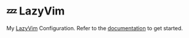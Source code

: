 # 💤 LazyVim

My [LazyVim](https://github.com/LazyVim/LazyVim) Configuration.
Refer to the [documentation](https://lazyvim.github.io/installation) to get started.
